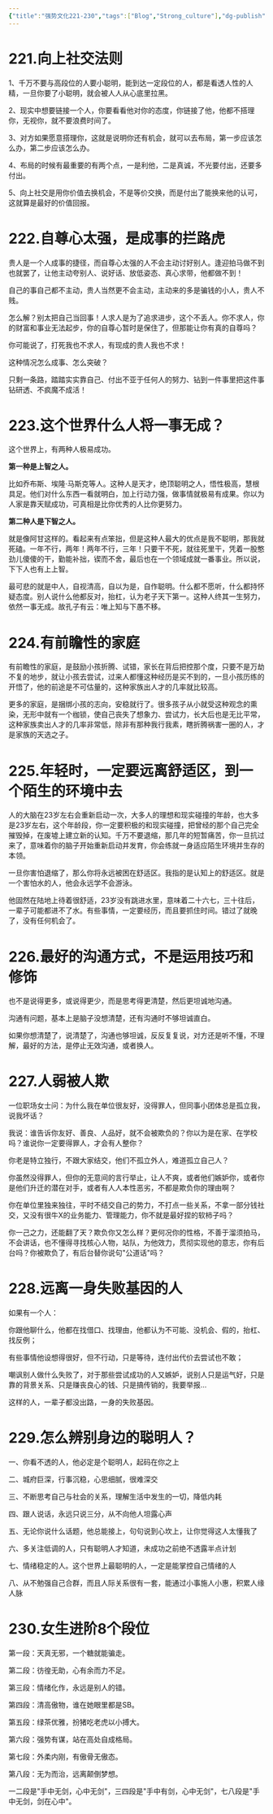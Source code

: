 ```yaml
---
{"title":"强势文化221-230","tags":["Blog","Strong_culture"],"dg-publish":true,"dg-note-icon":5,"permalink":"/🌓Interest_兴趣/Exalt 提升/强势文化/23强势文化221-230/","dgPassFrontmatter":true,"noteIcon":5,"created":"2024-09-18T19:15:33.914+08:00","updated":"2024-09-19T11:28:20.797+08:00"}
---
```


# 221.向上社交法则

1、千万不要与高段位的人要小聪明，能到达一定段位的人，都是看透人性的人精，一旦你要了小聪明，就会被人人从心底里拉黑。

2、现实中想要链接一个人，你要看看他对你的态度，你链接了他，他都不搭理你，无视你，就不要浪费时间了。

3、对方如果愿意搭理你，这就是说明你还有机会，就可以去布局，第一步应该怎么办，第二步应该怎么办。

4、布局的时候有最重要的有两个点，一是利他，二是真诚，不光要付出，还要多付出。

5、向上社交是用你价值去换机会，不是等价交换，而是付出了能换来他的认可，这就算是最好的价值回报。

# 222.自尊心太强，是成事的拦路虎

贵人是一个人成事的捷径，而自尊心太强的人不会主动讨好别人。逢迎拍马做不到也就罢了，让他主动夸别人、说好话、放低姿态、真心求带，他都做不到！

自己的事自己都不主动，贵人当然更不会主动，主动来的多是骗钱的小人，贵人不贱。

怎么解？别太把自己当回事！人求人是为了追求进步，这个不丢人。你不求人，你的财富和事业无法起步，你的自尊心暂时是保住了，但那能让你有真的自尊吗？

你可能说了，打死我也不求人，有现成的贵人我也不求！

这种情况怎么成事、怎么突破？

只剩一条路，踏踏实实靠自己、付出不亚于任何人的努力、钻到一件事里把这件事钻研透、不疯魔不成活！

# 223.这个世界什么人将一事无成？

这个世界上，有两种人极易成功。

**第一种是上智之人。**

比如乔布斯、埃隆·马斯克等人。这种人是天才，绝顶聪明之人，悟性极高，慧根具足。他们对什么东西一看就明白，加上行动力强，做事情就极易有成果。你以为人家是靠天赋成功，可真相是比你优秀的人比你更努力。

**第二种人是下智之人。**

就是像阿甘这样的。看起来有点笨拙，但是这种人最大的优点是我不聪明，那我就死磕。一年不行，两年！两年不行，三年！只要干不死，就往死里干，凭着一股憨劲儿傻傻的干，勤能补拙，锲而不舍，最后也在一个领域成就一番事业。所以说，下下人也有上上智。

最可悲的就是中人，自视清高，自以为是，自作聪明。什么都不愿听，什么都持怀疑态度。别人说什么他都反对，抬杠，认为老子天下第一。这种人终其一生努力，依然一事无成。故孔子有云：唯上知与下愚不移。

# 224.有前瞻性的家庭

有前瞻性的家庭，是鼓励小孩折腾、试错，家长在背后把控那个度，只要不是万劫不复的地步，就让小孩去尝试，过来人都懂这种经历是买不到的，一旦小孩历练的开悟了，他的前途是不可估量的，这种家族出人才的几率就比较高。

更多的家庭，是捆绑小孩的志向，安稳就行了。很多孩子从小就受这种观念的熏染，无形中就有一个枷锁，使自己丧失了想象力、尝试力，长大后也是无比平常，这种家族卖出人才的几率非常低，除非有那种我行我素，瞎折腾祸害一圈的人，才是家族的天选之子。

# 225.年轻时，一定要远离舒适区，到一个陌生的环境中去

人的大脑在23岁左右会重新启动一次，大多人的理想和现实碰撞的年龄，也大多是23岁左右，这个年龄段，你一定要积极的和现实碰撞，把曾经的那个自己完全摧毁掉，在废墟上建立新的认知。千万不要退缩，那几年的短暂痛苦，你一旦抗过来了，意味着你的脑子开始重新启动并发育，你会练就一身适应陌生环境并生存的本领。

一旦你害怕退缩了，那么你将永远被困在舒适区。我指的是认知上的舒适区。就是一个害怕水的人，他会永远学不会游泳。

他固然在陆地上待着很舒适，23岁没有跳进水里，意味着二十六七，三十往后，一辈子可能都进不了水。有些事情，一定要经历，而且要抓住时间。错过了就晚了，没有任何机会了。

# 226.最好的沟通方式，不是运用技巧和修饰

也不是说得更多，或说得更少，而是思考得更清楚，然后更坦诚地沟通。

沟通有问题，基本上是脑子没想清楚，还有沟通时不够坦诚直白。

如果你想清楚了，说清楚了，沟通也够坦诚，反反复复说，对方还是听不懂，不理解，最好的方法，是停止无效沟通，或者换人。

# 227.人弱被人欺

一位职场女士问：为什么我在单位很友好，没得罪人，但同事小团体总是孤立我，说我坏话？

我说：谁告诉你友好、善良、人品好，就不会被欺负的？你以为是在家、在学校吗？谁说你一定要得罪人，才会有人整你？

你老是特立独行，不跟大家结交，他们不孤立外人，难道孤立自己人？

你虽然没得罪人，但你的无意间的言行举止，让人不爽，或者他们嫉妒你，或者你是他们升迁的潜在对手，或者有人人本性恶劣，不都是欺负你的理由啊？

你在单位里独来独往，平时不结交自己的势力，不打点一些关系，不拿一部分钱社交，又没有很牛X的业务能力、管理能力，你不就是最好捏的软柿子吗？

你一己之力，还能翻了天？欺负你又怎么样？更何况你的性格，不善于溜须拍马，不会讲话，也不懂得寻找核心人物，站队，为他效力，贯彻实现他的意志，你有后台吗？你被欺负了，有后台替你说句"公道话"吗？

# 228.远离一身失败基因的人

如果有一个人：

你跟他聊什么，他都在找借口、找理由，他都认为不可能、没机会、假的，抬杠、找反例；

有些事情他设想得很好，但不行动，只是等待，连付出代价去尝试也不敢；

嘲讽别人做什么失败了，对于那些尝试成功的人又嫉妒，说别人只是运气好，只是靠的背景关系、只是赚丧良心的钱、只是搞传销的，我要举报...

这样的人，一辈子都没出路，一身的失败基因。

# 229.怎么辨别身边的聪明人？

一、你看不透的人，他必定是个聪明人，起码在你之上

二、城府巨深，行事沉稳，心思细腻，很难深交

三、不断思考自己与社会的关系，理解生活中发生的一切，降低内耗

四、跟人说话，永远只说三分，从不向他人坦露心声

五、无论你说什么话题，他总能接上，句句说到心坎上，让你觉得这人太懂我了

六、多关注低调的人，只有聪明人才知道，未成功之前绝不透露半点计划

七、情绪稳定的人。这个世界上最聪明的人，一定是能掌控自己情绪的人

八、从不勉强自己合群，而且人际关系很有一套，能通过小事施人小惠，积累人缘人脉

# 230.女生进阶8个段位

第一段：天真无邪，一个糖就能骗走。

第二段：彷徨无助，心有余而力不足。

第三段：情绪化作，永远是别人的错。

第四段：清高傲物，谁在她眼里都是SB。

第五段：绿茶优雅，扮猪吃老虎以小搏大。

第六段：强势有谋，站在高处自成格局。

第七段：外柔内刚，有傲骨无傲态。

第八段：无为而治，远离颠倒梦想。

一二段是"手中无剑，心中无剑"，三四段是"手中有剑，心中无剑"，七八段是"手中无剑，剑在心中"。